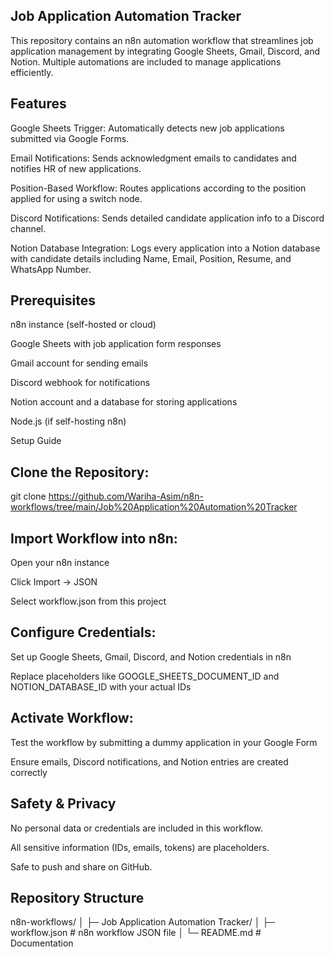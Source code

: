 ## Job Application Automation Tracker

This repository contains an n8n automation workflow that streamlines job application management by integrating Google Sheets, Gmail, Discord, and Notion. Multiple automations are included to manage applications efficiently.

## Features

Google Sheets Trigger: Automatically detects new job applications submitted via Google Forms.

Email Notifications: Sends acknowledgment emails to candidates and notifies HR of new applications.

Position-Based Workflow: Routes applications according to the position applied for using a switch node.

Discord Notifications: Sends detailed candidate application info to a Discord channel.

Notion Database Integration: Logs every application into a Notion database with candidate details including Name, Email, Position, Resume, and WhatsApp Number.

## Prerequisites

n8n instance (self-hosted or cloud)

Google Sheets with job application form responses

Gmail account for sending emails

Discord webhook for notifications

Notion account and a database for storing applications

Node.js (if self-hosting n8n)

Setup Guide

## Clone the Repository:

git clone https://github.com/Wariha-Asim/n8n-workflows/tree/main/Job%20Application%20Automation%20Tracker

## Import Workflow into n8n:

Open your n8n instance

Click Import → JSON

Select workflow.json from this project

## Configure Credentials:

Set up Google Sheets, Gmail, Discord, and Notion credentials in n8n

Replace placeholders like GOOGLE_SHEETS_DOCUMENT_ID and NOTION_DATABASE_ID with your actual IDs

## Activate Workflow:

Test the workflow by submitting a dummy application in your Google Form

Ensure emails, Discord notifications, and Notion entries are created correctly

## Safety & Privacy

No personal data or credentials are included in this workflow.

All sensitive information (IDs, emails, tokens) are placeholders.

Safe to push and share on GitHub.

## Repository Structure
n8n-workflows/
│
├─ Job Application Automation Tracker/
│   ├─ workflow.json           # n8n workflow JSON file
│   └─ README.md               # Documentation
